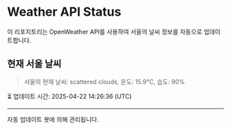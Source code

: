 
# Weather API Status

이 리포지토리는 OpenWeather API를 사용하여 서울의 날씨 정보를 자동으로 업데이트합니다.

## 현재 서울 날씨
> 서울의 현재 날씨: scattered clouds, 온도: 15.9°C, 습도: 90%

⏳ 업데이트 시간: 2025-04-22 14:26:36 (UTC)

---
자동 업데이트 봇에 의해 관리됩니다.
